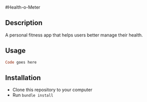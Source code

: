#Health-o-Meter

## Description
A personal fitness app that helps users better manage their health.

## Usage
```Ruby
Code goes here
```

## Installation
* Clone this repository to your computer
* Run ```bundle install```
